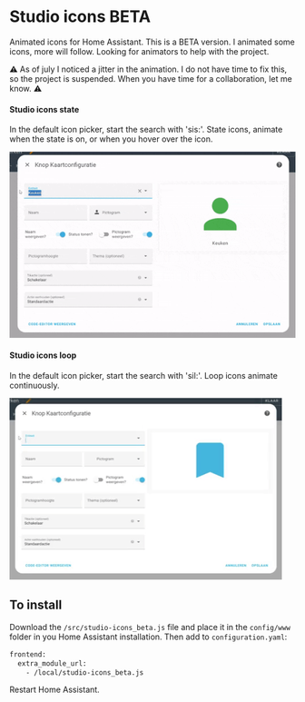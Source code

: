 # Studio icons BETA

Animated icons for Home Assistant. This is a BETA version.
I animated some icons, more will follow.
Looking for animators to help with the project.

⚠️ As of july I noticed a jitter in the animation. I do not have time to fix this, so the project is suspended. When you have time for a collaboration, let me know. ⚠️

#### Studio icons state

In the default icon picker, start the search with 'sis:'. 
State icons, animate when the state is on, or when you hover over the icon.

![Preview](https://github.com/studioIngrid/studio-icons_beta/blob/main/docs/studio-icons-sis.gif)

#### Studio icons loop

In the default icon picker, start the search with 'sil:'. 
Loop icons animate continuously.

![Preview](https://github.com/studioIngrid/studio-icons_beta/blob/main/docs/studio-icons-sil.gif)

## To install
Download the `/src/studio-icons_beta.js` file and place it in the `config/www` folder in you Home Assistant installation.
Then add to `configuration.yaml`:

```
frontend:
  extra_module_url:
    - /local/studio-icons_beta.js
```

Restart Home Assistant.
